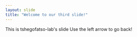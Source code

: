 ```yaml
---
layout: slide
title: "Welcome to our third slide!"
---
```

This is tshegofatso-lab's slide
Use the left arrow to go back!